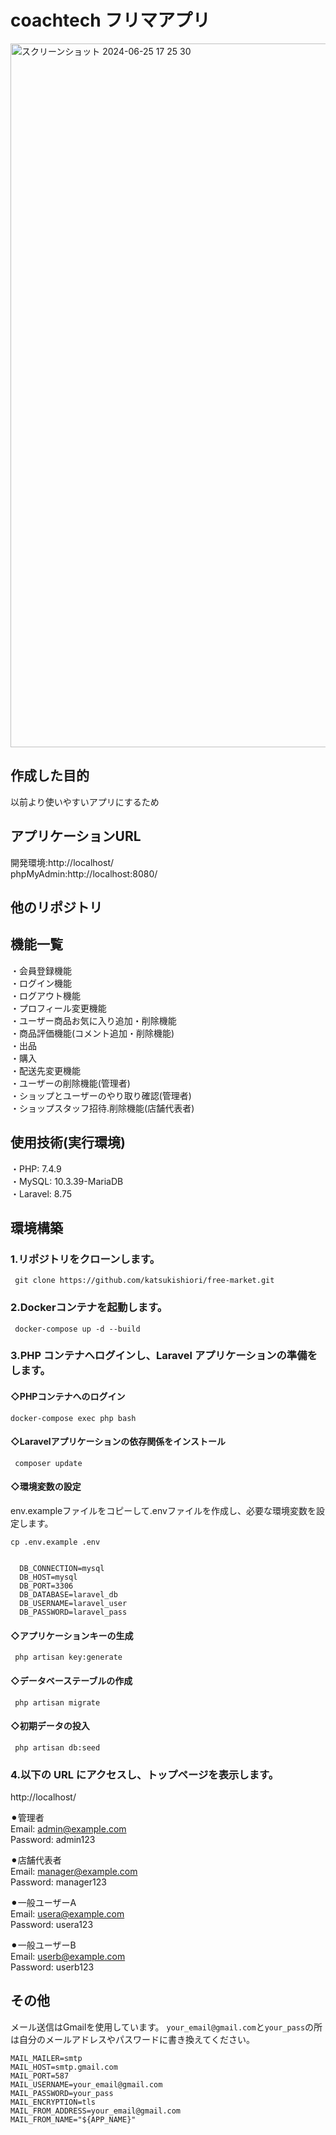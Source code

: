 # coachtech フリマアプリ   
<img width="1126" alt="スクリーンショット 2024-06-25 17 25 30" src="https://github.com/katsukishiori/free-market/assets/145991391/af6fd6d5-4aa7-4050-9ccf-bb239ad80b88">  
 
## 作成した目的  
以前より使いやすいアプリにするため
## アプリケーションURL  
開発環境:http://localhost/  
phpMyAdmin:http://localhost:8080/  
## 他のリポジトリ  
## 機能一覧  
・会員登録機能  
・ログイン機能  
・ログアウト機能  
・プロフィール変更機能  
・ユーザー商品お気に入り追加・削除機能  
・商品評価機能(コメント追加・削除機能)  
・出品  
・購入  
・配送先変更機能  
・ユーザーの削除機能(管理者)  
・ショップとユーザーのやり取り確認(管理者)  
・ショップスタッフ招待.削除機能(店舗代表者)  
  
## 使用技術(実行環境)  
・PHP: 7.4.9  
・MySQL: 10.3.39-MariaDB  
・Laravel: 8.75  
  
## 環境構築  
### 1.リポジトリをクローンします。    
     git clone https://github.com/katsukishiori/free-market.git        
  
### 2.Dockerコンテナを起動します。  
     docker-compose up -d --build      
  
### 3.PHP コンテナへログインし、Laravel アプリケーションの準備をします。  
  #### ◇PHPコンテナへのログイン
    docker-compose exec php bash    
  
  #### ◇Laravelアプリケーションの依存関係をインストール  
     composer update    

  #### ◇環境変数の設定
  env.exampleファイルをコピーして.envファイルを作成し、必要な環境変数を設定します。  
    
    cp .env.example .env       

        
      DB_CONNECTION=mysql  
      DB_HOST=mysql  
      DB_PORT=3306  
      DB_DATABASE=laravel_db  
      DB_USERNAME=laravel_user  
      DB_PASSWORD=laravel_pass  
      
    
  #### ◇アプリケーションキーの生成  
     php artisan key:generate        

  #### ◇データベーステーブルの作成   
     php artisan migrate      

  #### ◇初期データの投入  
     php artisan db:seed     

### 4.以下の URL にアクセスし、トップページを表示します。  
http://localhost/  
  
  ⚫︎管理者  
    Email: admin@example.com  
    Password: admin123  
    
  ⚫︎店舗代表者    
    Email: manager@example.com  
    Password: manager123  
      
  ⚫︎一般ユーザーA  
    Email: usera@example.com  
    Password: usera123  
      
  ⚫︎一般ユーザーB    
    Email: userb@example.com    
    Password: userb123 
    
## その他 
メール送信はGmailを使用しています。
`your_email@gmail.com`と`your_pass`の所は自分のメールアドレスやパスワードに書き換えてください。  
    
    MAIL_MAILER=smtp  
    MAIL_HOST=smtp.gmail.com    
    MAIL_PORT=587  
    MAIL_USERNAME=your_email@gmail.com  
    MAIL_PASSWORD=your_pass  
    MAIL_ENCRYPTION=tls  
    MAIL_FROM_ADDRESS=your_email@gmail.com  
    MAIL_FROM_NAME="${APP_NAME}"  

 


